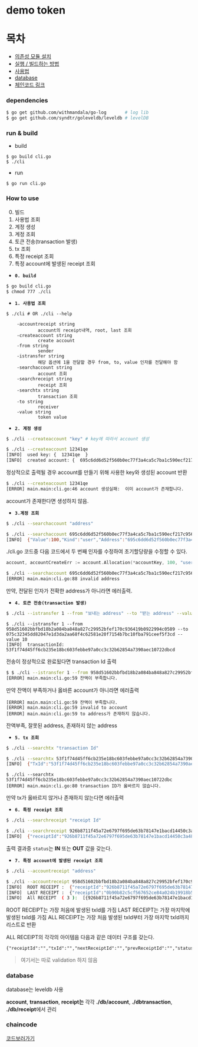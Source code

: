 # demo token

# 목차

* [의존성 모듈 설치](https://github.com/pjt3591oo/go-token#user-content-dependencies)
* [실행 / 빌드하는 방법](https://github.com/pjt3591oo/go-token#user-content-run--build)
* [사용법](https://github.com/pjt3591oo/go-token#user-content-how-to-use)
* [database](https://github.com/pjt3591oo/go-token#user-content-database)
* [체인코드 링크](https://github.com/pjt3591oo/go-token#user-content-chaincode-1)

### dependencies

```bash
$ go get github.com/withmandala/go-log       # log lib
$ go get github.com/syndtr/goleveldb/leveldb # levelDB
```

### run & build

* build

```
$ go build cli.go
$ ./cli
```

* run

```
$ go run cli.go
```

### How to use

0. 빌드
1. 사용법 조회
2. 계정 생성
3. 계정 조회
4. 토큰 전송(transaction 발생)
5. tx 조회
6. 특정 receipt 조회
7. 특정 account에 발생된 receipt 조회

* **```0. build```**

```bash
$ go build cli.go
$ chmod 777 ./cli
```

* **```1. 사용법 조회```**

```
$ ./cli # OR ./cli --help

	-accountreceipt string
			account의 receipt내역, root, last 조회
	-createaccount string
			create account
	-from string
			sender
	-istransfer string
			해당 옵션에 1을 전달할 경우 from, to, value 인자를 전달해야 함
	-searchaccount string
			account 조회
	-searchreceipt string
			receipt 조회
	-searchtx string
			transaction 조회
	-to string
			receiver
	-value string
			token value
```

* **```2. 계정 생성```**

```bash
$ ./cli --createaccount "key" # key에 따라서 account 생성
```

```bash
$ ./cli --createaccount 12341qe
[INFO]  used key: {  12341qe  }
[INFO]  created account: {  695c6dd6d52f560b0ec77f3a4ca5c7ba1c590ecf217c95683d42ced73e30496f  }
```

정상적으로 출력될 경우 account를 만들기 위해 사용한 key와 생성된 account 반환

```bash
$ ./cli --createaccount 12341qe
[ERROR] main.main:cli.go:46 account 생성실패:  이미 account가 존재합니다.
```

account가 존재한다면 생성하지 않음.

*  **```3.계정 조회```**

```bash
$ ./cli --searchaccount "address"
```

```bash
$ ./cli --searchaccount 695c6dd6d52f560b0ec77f3a4ca5c7ba1c590ecf217c95683d42ced73e30496f
[INFO]  {"Value":100,"Kind":"user","Address":"695c6dd6d52f560b0ec77f3a4ca5c7ba1c590ecf217c95683d42ced73e30496f"}
```

./cli.go 코드중 다음 코드에서 두 번째 인자를 수정하여 초기할당량을 수정할 수 있다.

```go
account, accountCreateErr := account.Allocation(*accountKey, 100, "user")
```

```bash
$ ./cli --searchaccount 695c6dd6d52f560b0ec77f3a4ca5c7ba1c590ecf217c9568
[ERROR] main.main:cli.go:88 invalid address

```

만약, 전달된 인자가 전확한 address가 아니라면 에러출력.

* **```4. 토큰 전송(transaction 발생)```**

```bash
$ ./cli --istransfer 1 --from "보내는 address" --to "받는 address" --value "토큰 전송량"
```

```
$ ./cli --istransfer 1 --from 958d51602bbfbd18b2a084ba848a827c29952bfef170c936419b0922994c0589 --to 075c32345dd82047e1d3da2aa68f4c62581e20f7154b7bc10fba791ceef5f3cd --value 10
[INFO]  transactionId:  53f1f74d45ff6cb235e18bc603febbe97a0cc3c32b62854a7390aec10722dbcd
```

전송이 정상적으로 완료됬다면 transaction Id 출력

```bash
$ $ ./cli --istransfer 1 --from 958d51602bbfbd18b2a084ba848a827c29952bfef170c936419b0922994c0589 --to 075c32345dd82047e1d3da2aa68f4c62581e20f7154b7bc10fba791ceef5f3cd --value 1000
[ERROR] main.main:cli.go:59 잔액이 부족합니다.
```

만약 잔액이 부족하거나 옳바른 account가 아니라면 에러출력

```
[ERROR] main.main:cli.go:59 잔액이 부족합니다.
[ERROR] main.main:cli.go:59 invalid to account
[ERROR] main.main:cli.go:59 to address가 존재하지 않습니다.
```

잔액부족, 잘못된 address, 존재하지 않는 address

* **```5. tx 조회```**

```bash
$ ./cli --searchtx "transaction Id"
```

```bash
$ ./cli --searchtx 53f1f74d45ff6cb235e18bc603febbe97a0cc3c32b62854a7390aec10722dbcd
[INFO]  {"TxId":"53f1f74d45ff6cb235e18bc603febbe97a0cc3c32b62854a7390aec10722dbcd","From":"958d51602bbfbd18b2a084ba848a827c29952bfef170c936419b0922994c0589","To":"075c32345dd82047e1d3da2aa68f4c62581e20f7154b7bc10fba791ceef5f3cd","Value":10,"Timestamp":"1537942727848904297"}
```

```
$ ./cli --searchtx 53f1f74d45ff6cb235e18bc603febbe97a0cc3c32b62854a7390aec10722dbc
[ERROR] main.main:cli.go:80 transaction ID가 옳바르지 않습니다.
```

만약 tx가 옳바르지 않거나 존재하지 않는다면 에러출력

* **```6. 특정 receipt 조회```**

```bash
$ ./cli --searchreceipt "receipt Id"
```

```bash
$ ./cli --searchreceipt 926b8711f45a72e6797f695de63b78147e1bacd14450c3a48978c20c4af90b65
[INFO]  {"receiptId":"926b8711f45a72e6797f695de63b78147e1bacd14450c3a48978c20c4af90b65","txId":"9a4032c16712c9a22968485b86b26fc17a32d414df2a4041e6ae0fbf6b2d91b9","nextReceiptId":"ba83f07af0a3c5a514a8d6e9d41d1bb9e604ec2ab194a499dc9dffeb5b179ecb","prevReceiptId":"","status":"OUT"}
```

출력 결과중 ```status```는 **IN** 또는 **OUT** 값을 갖는다.


* **```7. 특정 account에 발생된 receipt 조회```**

```bash
$ ./cli --accountreceipt "address"
```

```bash
$ ./cli --accountreceipt 958d51602bbfbd18b2a084ba848a827c29952bfef170c936419b0922994c0589
[INFO]  ROOT RECEIPT :  {"receiptId":"926b8711f45a72e6797f695de63b78147e1bacd14450c3a48978c20c4af90b65","txId":"9a4032c16712c9a22968485b86b26fc17a32d414df2a4041e6ae0fbf6b2d91b9","nextReceiptId":"","prevReceiptId":"","status":"OUT"}
[INFO]  LAST RECEIPT :  {"receiptId":"0b90b82c5cf567652ce84a024b19918b515dae3243a4c2fd5546ed295d220a36"}
[INFO]  All RECEIPT  ( 3 ):  [{926b8711f45a72e6797f695de63b78147e1bacd14450c3a48978c20c4af90b65 9a4032c16712c9a22968485b86b26fc17a32d414df2a4041e6ae0fbf6b2d91b9 ba83f07af0a3c5a514a8d6e9d41d1bb9e604ec2ab194a499dc9dffeb5b179ecb  OUT} {ba83f07af0a3c5a514a8d6e9d41d1bb9e604ec2ab194a499dc9dffeb5b179ecb c5c1e44654d8812d73090ad8bb517bf022997f76f2b2e71f0a9ab2d244450d6e 0b90b82c5cf567652ce84a024b19918b515dae3243a4c2fd5546ed295d220a36 926b8711f45a72e6797f695de63b78147e1bacd14450c3a48978c20c4af90b65 OUT} {0b90b82c5cf567652ce84a024b19918b515dae3243a4c2fd5546ed295d220a36 53f1f74d45ff6cb235e18bc603febbe97a0cc3c32b62854a7390aec10722dbcd  ba83f07af0a3c5a514a8d6e9d41d1bb9e604ec2ab194a499dc9dffeb5b179ecb OUT}]
```

ROOT RECEIPT는 가장 처음에 발생된 txId를 가짐
LAST RECEIPT는 가장 마지막에 발생된 txId를 가짐
ALL RECEIPT는 가장 처음 발생된 txId부터 가장 마지막 txId까지 리스트로 반환

ALL RECEIPT의 각각의 아이템음 다음과 같은 데이터 구조를 갖는다.

```
{"receiptId":"","txId":"","nextReceiptId":"","prevReceiptId":"","status":""}
```

> 여기서는 따로 validation 하지 않음

### database

database는 leveldb 사용

**account**, **transaction**, **receipt는** 각각 **./db/account**, **./dbtransaction**, **./db/receipt**에서 관리

### chaincode 

[코드보러가기](https://github.com/pjt3591oo/hyperledger-fabric-token)
